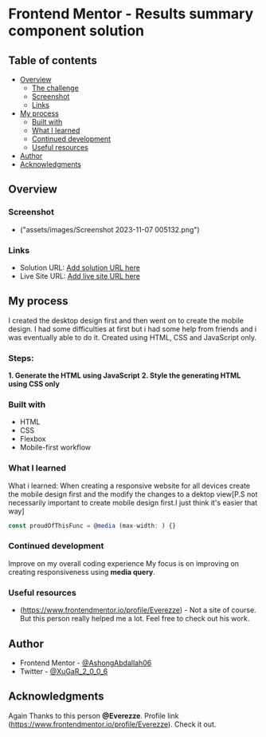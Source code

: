# Frontend Mentor - Results summary component solution

## Table of contents

- [Overview](#overview)
  - [The challenge](#the-challenge)
  - [Screenshot](#screenshot)
  - [Links](#links)
- [My process](#my-process)
  - [Built with](#built-with)
  - [What I learned](#what-i-learned)
  - [Continued development](#continued-development)
  - [Useful resources](#useful-resources)
- [Author](#author)
- [Acknowledgments](#acknowledgments)


## Overview

### Screenshot
- ("assets/images/Screenshot 2023-11-07 005132.png")

### Links

- Solution URL: [Add solution URL here](https://www.frontendmentor.io/solutions/results-summary-component-GIZz3QVAiq)
- Live Site URL: [Add live site URL here](https://main-results-summary-component.netlify.app)

## My process
I created the desktop design first and then went on to create the mobile design. I had some difficulties at first but i had some help from friends and i was eventually able to do it. Created using HTML, CSS and JavaScript only.
### Steps:
  **1. Generate the HTML using JavaScript**
    **2. Style the generating HTML using CSS only** 

### Built with

- HTML
- CSS
- Flexbox
- Mobile-first workflow

### What I learned
What i learned: When creating a responsive website for all devices create the mobile design first and the modify the changes to a dektop view[P.S not necessarily important to create mobile design first.I just think it's easier that way] 

```js
const proudOfThisFunc = @media (max-width: ) {}
```


### Continued development
Improve on my overall coding experience
My focus is on improving on creating responsiveness using **media query**.


### Useful resources

- (https://www.frontendmentor.io/profile/Everezze) - Not a site of course. But this person really helped me a lot. Feel free to check out his work.

## Author

<!-- - Website - [Add your name here](https://www.your-site.com) -->
- Frontend Mentor - [@AshongAbdallah06](https://www.frontendmentor.io/profile/AshongAbdallah06)
- Twitter - [@XuGaR_2_0_0_6](https://www.twitter.com/XuGaR_2_0_0_6)


## Acknowledgments
Again Thanks to this person **@Everezze**. Profile link (https://www.frontendmentor.io/profile/Everezze). Check it out.